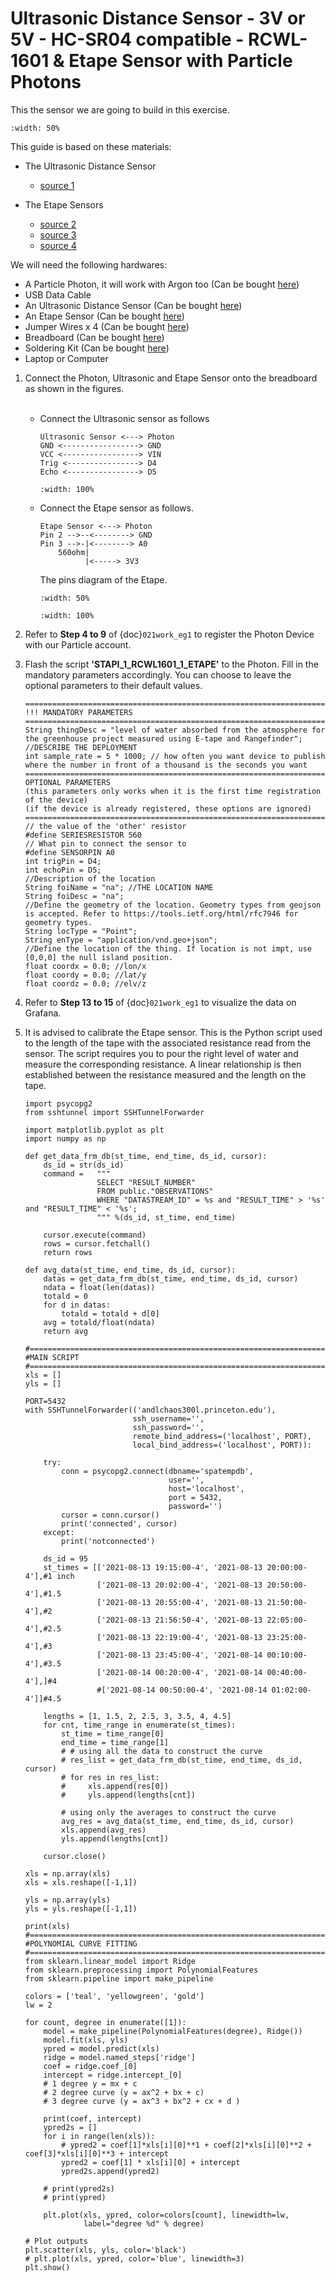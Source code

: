 # Ultrasonic Distance Sensor - 3V or 5V - HC-SR04 compatible - RCWL-1601 & Etape Sensor with Particle Photons

This the sensor we are going to build in this exercise.

```{figure} /_static/026work_eg6/work_eg6_1.jpg
:width: 50%
```

This guide is based on these materials:
- The Ultrasonic Distance Sensor
    - <a href="https://www.adafruit.com/product/4007" target="_blank">source 1</a>

- The Etape Sensors
    - <a href="https://www.adafruit.com/product/3827" target="_blank">source 2</a>
    - <a href="https://cdn-shop.adafruit.com/product-files/3828/3828_standard_datasheet.pdf" target="_blank">source 3</a>
    - <a href="https://learn.adafruit.com/thermistor/using-a-thermistor" target="_blank">source 4</a>

We will need the following hardwares:
- A Particle Photon, it will work with Argon too (Can be bought <a href="https://store.particle.io/collections/gen-2/products/photon" target="_blank">here</a>)
- USB Data Cable
- An Ultrasonic Distance Sensor (Can be bought <a href="https://www.adafruit.com/product/4007" target="_blank">here</a>)
- An Etape Sensor (Can be bought <a href="https://www.adafruit.com/product/3827" target="_blank">here</a>)
- Jumper Wires x 4 (Can be bought <a href="https://www.adafruit.com/product/1956" target="_blank">here</a>)
- Breadboard (Can be bought <a href="https://www.amazon.com/dp/B07DL13RZH/ref=redir_mobile_desktop?_encoding=UTF8&aaxitk=Ha8lI6PHb2sFCtkeyNViLQ&hsa_cr_id=4991273630901&pd_rd_plhdr=t&pd_rd_r=e429b428-9c18-43cc-bdb2-24937613797e&pd_rd_w=SmgRr&pd_rd_wg=zw5Ku&ref_=sbx_be_s_sparkle_mcd_asin_0_img" target="_blank">here</a>)
- Soldering Kit (Can be bought <a href="https://www.amazon.com/Soldering-Iron-Kit-Temperature-Desoldering/dp/B073VDX4B7/ref=sr_1_1_sspa?crid=3TI8MUBYG9QXZ&dchild=1&keywords=soldering+kit&qid=1615313665&s=industrial&sprefix=soldering%2Cindustrial%2C166&sr=1-1-spons&psc=1&smid=A1XLBTH0MIQMMO&spLa=ZW5jcnlwdGVkUXVhbGlmaWVyPUFHUTdTSUtLUkdESUQmZW5jcnlwdGVkSWQ9QTAzODE3MjcyS0REVDQ5U1JLSVk4JmVuY3J5cHRlZEFkSWQ9QTAxMjYzMDYxOTk2N0ZMSjdVUVI2JndpZGdldE5hbWU9c3BfYXRmJmFjdGlvbj1jbGlja1JlZGlyZWN0JmRvTm90TG9nQ2xpY2s9dHJ1ZQ==" target="_blank">here</a>)
- Laptop or Computer

1. Connect the Photon, Ultrasonic and Etape Sensor onto the breadboard as shown in the figures.
    </Br><Br/>
    - Connect the Ultrasonic sensor as follows
      ```
      Ultrasonic Sensor <---> Photon  
      GND <-----------------> GND
      VCC <-----------------> VIN
      Trig <----------------> D4
      Echo <----------------> D5
      ```
      ```{figure} /_static/026work_eg6/work_eg6_2.jpg
      :width: 100%
      ```

    - Connect the Etape sensor as follows.
      ```
      Etape Sensor <---> Photon  
      Pin 2 -->--<--------> GND
      Pin 3 -->-|<--------> A0
          560ohm|        
                |<-----> 3V3         
      ```
      The pins diagram of the Etape.
      ```{figure} /_static/026work_eg6/work_eg6_3.png
      :width: 50%
      ```
      ```{figure} /_static/026work_eg6/work_eg6_4.jpg
      :width: 100%
      ```
2. Refer to  **Step 4 to 9** of {doc}`021work_eg1` to register the Photon Device with our Particle account.

3. Flash the script **'STAPI_1_RCWL1601_1_ETAPE'** to the Photon. Fill in the mandatory parameters accordingly. You can choose to leave the optional parameters to their default values.
    ```
    =============================================================================================
    !!! MANDATORY PARAMETERS
    =============================================================================================
    String thingDesc = "level of water absorbed from the atmosphere for the greenhouse project measured using E-tape and Rangefinder"; //DESCRIBE THE DEPLOYMENT
    int sample_rate = 5 * 1000; // how often you want device to publish where the number in front of a thousand is the seconds you want
    =============================================================================================
    OPTIONAL PARAMETERS
    (this parameters only works when it is the first time registration of the device)
    (if the device is already registered, these options are ignored)
    =============================================================================================
    // the value of the 'other' resistor
    #define SERIESRESISTOR 560    
    // What pin to connect the sensor to
    #define SENSORPIN A0
    int trigPin = D4;
    int echoPin = D5;
    //Description of the location
    String foiName = "na"; //THE LOCATION NAME
    String foiDesc = "na";
    //Define the geometry of the location. Geometry types from geojson is accepted. Refer to https://tools.ietf.org/html/rfc7946 for geometry types.
    String locType = "Point";
    String enType = "application/vnd.geo+json";
    //Define the location of the thing. If location is not impt, use [0,0,0] the null island position.
    float coordx = 0.0; //lon/x
    float coordy = 0.0; //lat/y
    float coordz = 0.0; //elv/z
    ```
4. Refer to  **Step 13 to 15** of {doc}`021work_eg1` to visualize the data on Grafana.

5. It is advised to calibrate the Etape sensor. This is the Python script used to the length of the tape with the associated resistance read from the sensor. The script requires you to pour the right level of water and measure the corresponding resistance. A linear relationship is then established between the resistance measured and the length on the tape.
    ```
    import psycopg2
    from sshtunnel import SSHTunnelForwarder

    import matplotlib.pyplot as plt
    import numpy as np

    def get_data_frm_db(st_time, end_time, ds_id, cursor):
        ds_id = str(ds_id)
        command =   """
                    SELECT "RESULT_NUMBER"
                    FROM public."OBSERVATIONS"
                    WHERE "DATASTREAM_ID" = %s and "RESULT_TIME" > '%s' and "RESULT_TIME" < '%s';
                    """ %(ds_id, st_time, end_time)

        cursor.execute(command)
        rows = cursor.fetchall()
        return rows

    def avg_data(st_time, end_time, ds_id, cursor):
        datas = get_data_frm_db(st_time, end_time, ds_id, cursor)
        ndata = float(len(datas))
        totald = 0
        for d in datas:
            totald = totald + d[0]
        avg = totald/float(ndata)
        return avg

    #==========================================================================================
    #MAIN SCRIPT
    #==========================================================================================
    xls = []
    yls = []

    PORT=5432
    with SSHTunnelForwarder(('andlchaos300l.princeton.edu'),
                            ssh_username='',
                            ssh_password='',
                            remote_bind_address=('localhost', PORT),
                            local_bind_address=('localhost', PORT)):

        try:
            conn = psycopg2.connect(dbname='spatempdb',
                                    user='',
                                    host='localhost',
                                    port = 5432,
                                    password='')
            cursor = conn.cursor()
            print('connected', cursor)
        except:
            print('notconnected')

        ds_id = 95
        st_times = [['2021-08-13 19:15:00-4', '2021-08-13 20:00:00-4'],#1 inch
                    ['2021-08-13 20:02:00-4', '2021-08-13 20:50:00-4'],#1.5
                    ['2021-08-13 20:55:00-4', '2021-08-13 21:50:00-4'],#2
                    ['2021-08-13 21:56:50-4', '2021-08-13 22:05:00-4'],#2.5
                    ['2021-08-13 22:19:00-4', '2021-08-13 23:25:00-4'],#3
                    ['2021-08-13 23:45:00-4', '2021-08-14 00:10:00-4'],#3.5
                    ['2021-08-14 00:20:00-4', '2021-08-14 00:40:00-4'],]#4
                    #['2021-08-14 00:50:00-4', '2021-08-14 01:02:00-4']]#4.5

        lengths = [1, 1.5, 2, 2.5, 3, 3.5, 4, 4.5]
        for cnt, time_range in enumerate(st_times):
            st_time = time_range[0]
            end_time = time_range[1]
            # # using all the data to construct the curve
            # res_list = get_data_frm_db(st_time, end_time, ds_id, cursor)
            # for res in res_list:
            #     xls.append(res[0])
            #     yls.append(lengths[cnt])

            # using only the averages to construct the curve
            avg_res = avg_data(st_time, end_time, ds_id, cursor)
            xls.append(avg_res)
            yls.append(lengths[cnt])

        cursor.close()

    xls = np.array(xls)
    xls = xls.reshape([-1,1])

    yls = np.array(yls)
    yls = yls.reshape([-1,1])

    print(xls)
    #===========================================================================================
    #POLYNOMIAL CURVE FITTING
    #===========================================================================================
    from sklearn.linear_model import Ridge
    from sklearn.preprocessing import PolynomialFeatures
    from sklearn.pipeline import make_pipeline

    colors = ['teal', 'yellowgreen', 'gold']
    lw = 2

    for count, degree in enumerate([1]):
        model = make_pipeline(PolynomialFeatures(degree), Ridge())
        model.fit(xls, yls)
        ypred = model.predict(xls)
        ridge = model.named_steps['ridge']
        coef = ridge.coef_[0]
        intercept = ridge.intercept_[0]
        # 1 degree y = mx + c
        # 2 degree curve (y = ax^2 + bx + c)
        # 3 degree curve (y = ax^3 + bx^2 + cx + d )

        print(coef, intercept)
        ypred2s = []
        for i in range(len(xls)):
            # ypred2 = coef[1]*xls[i][0]**1 + coef[2]*xls[i][0]**2 + coef[3]*xls[i][0]**3 + intercept
            ypred2 = coef[1] * xls[i][0] + intercept
            ypred2s.append(ypred2)

        # print(ypred2s)
        # print(ypred)

        plt.plot(xls, ypred, color=colors[count], linewidth=lw,
                 label="degree %d" % degree)

    # Plot outputs
    plt.scatter(xls, yls, color='black')
    # plt.plot(xls, ypred, color='blue', linewidth=3)
    plt.show()
    ```
